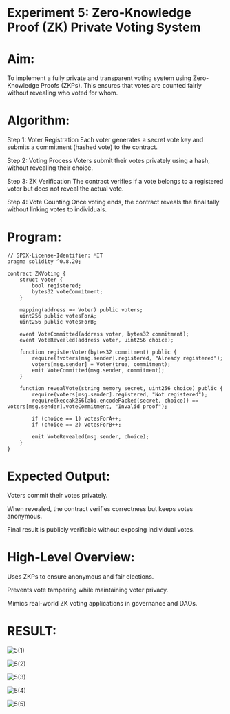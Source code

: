 # Experiment 5: Zero-Knowledge Proof (ZK) Private Voting System
# Aim:
To implement a fully private and transparent voting system using Zero-Knowledge Proofs (ZKPs). This ensures that votes are counted fairly without revealing who voted for whom.

# Algorithm:
Step 1: Voter Registration
Each voter generates a secret vote key and submits a commitment (hashed vote) to the contract.


Step 2: Voting Process
Voters submit their votes privately using a hash, without revealing their choice.


Step 3: ZK Verification
The contract verifies if a vote belongs to a registered voter but does not reveal the actual vote.


Step 4: Vote Counting
Once voting ends, the contract reveals the final tally without linking votes to individuals.



# Program:
```
// SPDX-License-Identifier: MIT
pragma solidity ^0.8.20;

contract ZKVoting {
    struct Voter {
        bool registered;
        bytes32 voteCommitment;
    }

    mapping(address => Voter) public voters;
    uint256 public votesForA;
    uint256 public votesForB;

    event VoteCommitted(address voter, bytes32 commitment);
    event VoteRevealed(address voter, uint256 choice);

    function registerVoter(bytes32 commitment) public {
        require(!voters[msg.sender].registered, "Already registered");
        voters[msg.sender] = Voter(true, commitment);
        emit VoteCommitted(msg.sender, commitment);
    }

    function revealVote(string memory secret, uint256 choice) public {
        require(voters[msg.sender].registered, "Not registered");
        require(keccak256(abi.encodePacked(secret, choice)) == voters[msg.sender].voteCommitment, "Invalid proof");

        if (choice == 1) votesForA++;
        if (choice == 2) votesForB++;

        emit VoteRevealed(msg.sender, choice);
    }
}

```
# Expected Output:
Voters commit their votes privately.


When revealed, the contract verifies correctness but keeps votes anonymous.


Final result is publicly verifiable without exposing individual votes.



# High-Level Overview:
Uses ZKPs to ensure anonymous and fair elections.


Prevents vote tampering while maintaining voter privacy.


Mimics real-world ZK voting applications in governance and DAOs.

# RESULT: 
![5(1)](https://github.com/user-attachments/assets/1e37f6d0-0c16-4a0c-9609-08f08c60bad2)

![5(2)](https://github.com/user-attachments/assets/e63cb243-f25a-4598-a71f-f5165c530d34)

![5(3)](https://github.com/user-attachments/assets/e3ee7830-7c0f-4e06-8f30-0e7f43e1daf8)

![5(4)](https://github.com/user-attachments/assets/ba6fdd2b-47c3-4704-839f-cb99996d6842)

![5(5)](https://github.com/user-attachments/assets/1c5a0901-c3e4-454b-b77f-8a6aede3d3aa)




